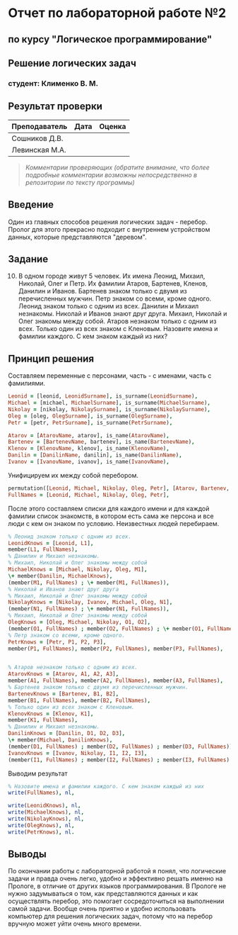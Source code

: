 # Отчет по лабораторной работе №2
## по курсу "Логическое программирование"

## Решение логических задач

### студент: Клименко В. М.

## Результат проверки

| Преподаватель     | Дата         |  Оценка       |
|-------------------|--------------|---------------|
| Сошников Д.В. |              |               |
| Левинская М.А.|              |               |

> *Комментарии проверяющих (обратите внимание, что более подробные комментарии возможны непосредственно в репозитории по тексту программы)*


## Введение
Один из главных способов решения логических задач - перебор. Пролог для этого прекрасно подходит с внутреннем устройством данных, которые представляются "деревом".

## Задание
10. В одном городе живут 5 человек. Их имена Леонид, Михаил, Николай, Олег и Петр. Их фамилии Атаров, Бартенев, Кленов, Данилин и Иванов. Бартенев знаком только с двумя из перечисленных мужчин. Петр знаком со всеми, кроме одного. Леонид знаком только с одним из всех. Данилин и Михаил незнакомы. Николай и Иванов знают друг друга. Михаил, Николай и Олег знакомы между собой. Атаров незнаком только с одним из всех. Только один из всех знаком с Кленовым. Назовите имена и фамилии каждого. С кем знаком каждый из них?

## Принцип решения
Составляем переменные с персонами, часть - с именами, часть с фамилиями. 

```prolog
Leonid = [leonid, LeonidSurname], is_surname(LeonidSurname),
Michael = [michael, MichaelSurname], is_surname(MichaelSurname),
Nikolay = [nikolay, NikolaySurname], is_surname(NikolaySurname),
Oleg = [oleg, OlegSurname], is_surname(OlegSurname),
Petr = [petr, PetrSurname], is_surname(PetrSurname),

Atarov = [AtarovName, atarov], is_name(AtarovName),
Bartenev = [BartenevName, bartenev], is_name(BartenevName),
Klenov = [KlenovName, klenov], is_name(KlenovName),
Danilin = [DanilinName, danilin], is_name(DanilinName),
Ivanov = [IvanovName, ivanov], is_name(IvanovName),
```

Унифицируем их между собой перебором.

```prolog
permutation([Leonid, Michael, Nikolay, Oleg, Petr], [Atarov, Bartenev, Klenov, Danilin, Ivanov]),
FullNames = [Leonid, Michael, Nikolay, Oleg, Petr],
```

После этого составляем списки для каждого имени и для каждой фамилии список знакомств, в котором есть сама же персона и все люди с кем он знаком по условию. Неизвестных людей перебираем.

```prolog
% Леонид знаком только с одним из всех.
LeonidKnows = [Leonid, L1],
member(L1, FullNames),
% Данилин и Михаил незнакомы.
% Михаил, Николай и Олег знакомы между собой
MichaelKnows = [Michael, Nikolay, Oleg, M1],
\+ member(Danilin, MichaelKnows),
(member(M1, FullNames) ; \+ member(M1, FullNames)),
% Николай и Иванов знают друг друга
% Михаил, Николай и Олег знакомы между собой
NikolayKnows = [Nikolay, Ivanov, Michael, Oleg, N1],
(member(N1, FullNames) ; \+ member(N1, FullNames)),
% Михаил, Николай и Олег знакомы между собой
OlegKnows = [Oleg, Michael, Nikolay, O1, O2],
(member(O1, FullNames) ; member(O2, FullNames) ; \+ member(O1, FullNames) ; \+ member(O2, FullNames)),
% Петр знаком со всеми, кроме одного.
PetrKnows = [Petr, P1, P2, P3],
member(P1, FullNames), member(P2, FullNames), member(P3, FullNames),


% Атаров незнаком только с одним из всех.
AtarovKnows = [Atarov, A1, A2, A3],
member(A1, FullNames), member(A2, FullNames), member(A3, FullNames),
% Бартенев знаком только с двумя из перечисленных мужчин.
BartenevKnows = [Bartenev, B1, B2],
member(B1, FullNames), member(B2, FullNames),
% Только один из всех знаком с Кленовым.
KlenovKnows = [Klenov, K1],
member(K1, FullNames),
% Данилин и Михаил незнакомы.
DanilinKnows = [Danilin, D1, D2, D3],
\+ member(Michael, DanilinKnows),
(member(D1, FullNames) ; member(D2, FullNames) ; member(D3, FullNames)),
IvanovKnows = [Ivanov, Nikolay, I1, I2, I3],
(member(I1, FullNames) ; member(I2, FullNames) ; member(I3, FullNames) ; \+ member(I1, FullNames); \+ member(I2, FullNames); \+ member(I3, FullNames)),
```

Выводим результат

```prolog
% Назовите имена и фамилии каждого. С кем знаком каждый из них
write(FullNames), nl,

write(LeonidKnows), nl,
write(MichaelKnows), nl,
write(NikolayKnows), nl,
write(OlegKnows), nl,
write(PetrKnows), nl.
```


## Выводы
По окончании работы с лабораторной работой я понял, что логические задачи и правда очень легко, удобно и эффективно решать именно на Прологе, в отличие от других языков программирования. В Прологе не нужно задумываться о том, как представляются данных и как осуществлять перебор, это помогает сосредоточиться на выполнении самой задачи. Вообще очень приятно и удобно использовать компьютер для решения логических задач, потому что на перебор вручную может уйти очень много времени.